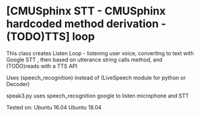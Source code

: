  # [CMUSphinx STT - CMUSphinx hardcoded method derivation - (TODO)TTS] loop


This class creates Listen Loop - listening user voice, converting to text with Google STT , then based on utterance string calls method, and (TODO)reads with a TTS API

Uses (speech_recognition) instead of (LiveSpeech module for python or Decoder)

 speak3.py uses speech_recognition google to listen microphone and STT

 Tested on:
 Ubuntu 16.04
 Ubuntu 18.04
